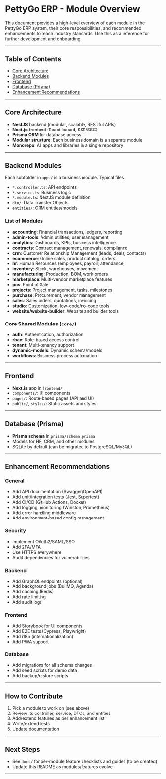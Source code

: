 # PettyGo ERP - Module Overview

This document provides a high-level overview of each module in the PettyGo ERP system, their core responsibilities, and recommended enhancements to reach industry standards. Use this as a reference for further development and onboarding.

---

## Table of Contents
- [Core Architecture](#core-architecture)
- [Backend Modules](#backend-modules)
- [Frontend](#frontend)
- [Database (Prisma)](#database-prisma)
- [Enhancement Recommendations](#enhancement-recommendations)

---

## Core Architecture
- **NestJS** backend (modular, scalable, RESTful APIs)
- **Next.js** frontend (React-based, SSR/SSG)
- **Prisma ORM** for database access
- **Modular structure**: Each business domain is a separate module
- **Monorepo**: All apps and libraries in a single repository

---

## Backend Modules

Each subfolder in `apps/` is a business module. Typical files:
- `*.controller.ts`: API endpoints
- `*.service.ts`: Business logic
- `*.module.ts`: NestJS module definition
- `dto/`: Data Transfer Objects
- `entities/`: ORM entities/models

### List of Modules
- **accounting**: Financial transactions, ledgers, reporting
- **admin-tools**: Admin utilities, user management
- **analytics**: Dashboards, KPIs, business intelligence
- **contracts**: Contract management, renewals, compliance
- **crm**: Customer Relationship Management (leads, deals, contacts)
- **ecommerce**: Online sales, product catalog, orders
- **hr**: Human Resources (employees, payroll, attendance)
- **inventory**: Stock, warehouses, movement
- **manufacturing**: Production, BOM, work orders
- **marketplace**: Multi-vendor marketplace features
- **pos**: Point of Sale
- **projects**: Project management, tasks, milestones
- **purchase**: Procurement, vendor management
- **sales**: Sales orders, quotations, invoicing
- **studio**: Customization, low-code/no-code tools
- **website/website-builder**: Website and builder tools

### Core Shared Modules (`core/`)
- **auth**: Authentication, authorization
- **rbac**: Role-based access control
- **tenant**: Multi-tenancy support
- **dynamic-models**: Dynamic schema/models
- **workflows**: Business process automation

---

## Frontend
- **Next.js** app in `frontend/`
- `components/`: UI components
- `pages/`: Route-based pages (API and UI)
- `public/`, `styles/`: Static assets and styles

---

## Database (Prisma)
- **Prisma schema** in `prisma/schema.prisma`
- Models for HR, CRM, and other modules
- SQLite by default (can be migrated to PostgreSQL/MySQL)

---

## Enhancement Recommendations

### General
- Add API documentation (Swagger/OpenAPI)
- Add unit/integration tests (Jest, Supertest)
- Add CI/CD (GitHub Actions, Docker)
- Add logging, monitoring (Winston, Prometheus)
- Add error handling middleware
- Add environment-based config management

### Security
- Implement OAuth2/SAML/SSO
- Add 2FA/MFA
- Use HTTPS everywhere
- Audit dependencies for vulnerabilities

### Backend
- Add GraphQL endpoints (optional)
- Add background jobs (BullMQ, Agenda)
- Add caching (Redis)
- Add rate limiting
- Add audit logs

### Frontend
- Add Storybook for UI components
- Add E2E tests (Cypress, Playwright)
- Add i18n (internationalization)
- Add PWA support

### Database
- Add migrations for all schema changes
- Add seed scripts for demo data
- Add backup/restore scripts

---

## How to Contribute
1. Pick a module to work on (see above)
2. Review its controller, service, DTOs, and entities
3. Add/extend features as per enhancement list
4. Write/extend tests
5. Update documentation

---

## Next Steps
- See `docs/` for per-module feature checklists and guides (to be created)
- Update this README as modules/features evolve

---

